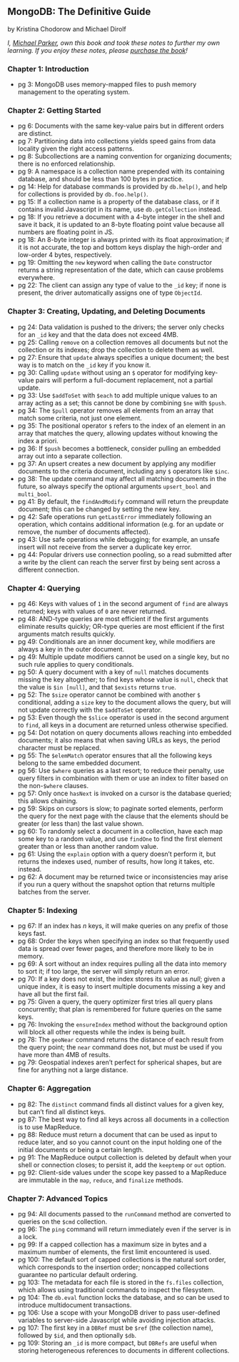 ## MongoDB: The Definitive Guide

by Kristina Chodorow and Michael Dirolf

*I, [Michael Parker](http://omgitsmgp.com/), own this book and took these notes to further my own learning. If you enjoy these notes, please [purchase the book](http://www.amazon.com/MongoDB-Definitive-Guide-Kristina-Chodorow/dp/1449344682)!*

### Chapter 1: Introduction
* pg 3: MongoDB uses memory-mapped files to push memory management to the operating system.

### Chapter 2: Getting Started
* pg 6: Documents with the same key-value pairs but in different orders are distinct.
* pg 7: Partitioning data into collections yields speed gains from data locality given the right access patterns.
* pg 8: Subcollections are a naming convention for organizing documents; there is no enforced relationship.
* pg 9: A namespace is a collection name prepended with its containing database, and should be less than 100 bytes in practice.
* pg 14: Help for database commands is provided by `db.help()`, and help for collections is provided by `db.foo.help()`.
* pg 15: If a collection name is a property of the database class, or if it contains invalid Javascript in its name, use `db.getCollection` instead.
* pg 18: If you retrieve a document with a 4-byte integer in the shell and save it back, it is updated to an 8-byte floating point value because all numbers are floating point in JS.
* pg 18: An 8-byte integer is always printed with its float approximation; if it is not accurate, the top and bottom keys display the high-order and low-order 4 bytes, respectively.
* pg 19: Omitting the `new` keyword when calling the `Date` constructor returns a string representation of the date, which can cause problems everywhere.
* pg 22: The client can assign any type of value to the `_id` key; if none is present, the driver automatically assigns one of type `ObjectId`.

### Chapter 3: Creating, Updating, and Deleting Documents
* pg 24: Data validation is pushed to the drivers; the server only checks for an `_id` key and that the data does not exceed 4MB.
* pg 25: Calling `remove` on a collection removes all documents but not the collection or its indexes; drop the collection to delete them as well.
* pg 27: Ensure that `update` always specifies a unique document; the best way is to match on the `_id` key if you know it.
* pg 30: Calling `update` without using an `$` operator for modifying key-value pairs will perform a full-document replacement, not a partial update.
* pg 33: Use `$addToSet` with `$each` to add multiple unique values to an array acting as a set; this cannot be done by combining `$ne` with `$push`.
* pg 34: The `$pull` operator removes all elements from an array that match some criteria, not just one element.
* pg 35: The positional operator `$` refers to the index of an element in an array that matches the query, allowing updates without knowing the index a priori.
* pg 36: If `$push` becomes a bottleneck, consider pulling an embedded array out into a separate collection.
* pg 37: An upsert creates a new document by applying any modifier documents to the criteria document, including any `$` operators like `$inc`.
* pg 38: The update command may affect all matching documents in the future, so always specify the optional arguments `upsert_bool` and `multi_bool`.
* pg 41: By default, the `findAndModify` command will return the preupdate document; this can be changed by setting the new key.
* pg 42: Safe operations run `getLastError` immediately following an operation, which contains additional information (e.g. for an update or remove, the number of documents affected).
* pg 43: Use safe operations while debugging; for example, an unsafe insert will not receive from the server a duplicate key error.
* pg 44: Popular drivers use connection pooling, so a read submitted after a write by the client can reach the server first by being sent across a different connection.

### Chapter 4: Querying
* pg 46: Keys with values of `1` in the second argument of `find` are always returned; keys with values of `0` are never returned.
* pg 48: AND-type queries are most efficient if the first arguments eliminate results quickly; OR-type queries are most efficient if the first arguments match results quickly.
* pg 49: Conditionals are an inner document key, while modifiers are always a key in the outer document.
* pg 49: Multiple update modifiers cannot be used on a single key, but no such rule applies to query conditionals.
* pg 50: A query document with a key of `null` matches documents missing the key altogether; to find keys whose value is `null`, check that the value is `$in [null]`, and that `$exists` returns `true`.
* pg 52: The `$size` operator cannot be combined with another `$` conditional, adding a `size` key to the document allows the query, but will not update correctly with the `$addToSet` operator.
* pg 53: Even though the `$slice` operator is used in the second argument to `find`, all keys in a document are returned unless otherwise specified.
* pg 54: Dot notation on query documents allows reaching into embedded documents; it also means that when saving URLs as keys, the period character must be replaced.
* pg 55: The `$elemMatch` operator ensures that all the following keys belong to the same embedded document.
* pg 56: Use `$where` queries as a last resort; to reduce their penalty, use query filters in combination with them or use an index to filter based on the non-`$where` clauses.
* pg 57: Only once `hasNext` is invoked on a cursor is the database queried; this allows chaining.
* pg 59: Skips on cursors is slow; to paginate sorted elements, perform the query for the next page with the clause that the elements should be greater (or less than) the last value shown.
* pg 60: To randomly select a document in a collection, have each map some key to a random value, and use `findOne` to find the first element greater than or less than another random value.
* pg 61: Using the `explain` option with a query doesn’t perform it, but returns the indexes used, number of results, how long it takes, etc. instead.
* pg 62: A document may be returned twice or inconsistencies may arise if you run a query without the snapshot option that returns multiple batches from the server.

### Chapter 5: Indexing
* pg 67: If an index has *n* keys, it will make queries on any prefix of those keys fast.
* pg 68: Order the keys when specifying an index so that frequently used data is spread over fewer pages, and therefore more likely to be in memory.
* pg 69: A sort without an index requires pulling all the data into memory to sort it; if too large, the server will simply return an error.
* pg 70: If a key does not exist, the index stores its value as *null*; given a unique index, it is easy to insert multiple documents missing a key and have all but the first fail.
* pg 75: Given a query, the query optimizer first tries all query plans concurrently; that plan is remembered for future queries on the same keys.
* pg 76: Invoking the `ensureIndex` method without the background option will block all other requests while the index is being built.
* pg 78: The `geoNear` command returns the distance of each result from the query point; the `near` command does not, but must be used if you have more than 4MB of results.
* pg 79: Geospatial indexes aren’t perfect for spherical shapes, but are fine for anything not a large distance.

### Chapter 6: Aggregation
* pg 82: The `distinct` command finds all distinct values for a given key, but can’t find all distinct keys.
* pg 87: The best way to find all keys across all documents in a collection is to use MapReduce.
* pg 88: Reduce must return a document that can be used as input to reduce later, and so you cannot count on the input holding one of the initial documents or being a certain length.
* pg 91: The MapReduce output collection is deleted by default when your shell or connection closes; to persist it, add the `keeptemp` or `out` option.
* pg 92: Client-side values under the scope key passed to a MapReduce are immutable in the `map`, `reduce`, and `finalize` methods.

### Chapter 7: Advanced Topics
* pg 94: All documents passed to the `runCommand` method are converted to queries on the `$cmd` collection.
* pg 96: The `ping` command will return immediately even if the server is in a lock.
* pg 99: If a capped collection has a maximum size in bytes and a maximum number of elements, the first limit encountered is used.
* pg 100: The default sort of capped collections is the natural sort order, which corresponds to the insertion order; noncapped collections guarantee no particular default ordering.
* pg 103: The metadata for each file is stored in the `fs.files` collection, which allows using traditional commands to inspect the filesystem.
* pg 104: The `db.eval` function locks the database, and so can be used to introduce multidocument transactions.
* pg 106: Use a scope with your MongoDB driver to pass user-defined variables to server-side Javascript while avoiding injection attacks.
* pg 107: The first key in a `DBRef` must be `$ref` (the collection name), followed by `$id`, and then optionally `$db`.
* pg 109: Storing an `_id` is more compact, but `DBRefs` are useful when storing heterogeneous references to documents in different collections.

